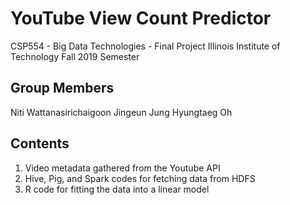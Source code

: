 # YouTube View Count Predictor
CSP554 - Big Data Technologies - Final Project
Illinois Institute of Technology
Fall 2019 Semester

## Group Members
Niti Wattanasirichaigoon
Jingeun Jung
Hyungtaeg Oh

## Contents
1. Video metadata gathered from the Youtube API
2. Hive, Pig, and Spark codes for fetching data from HDFS
3. R code for fitting the data into a linear model
